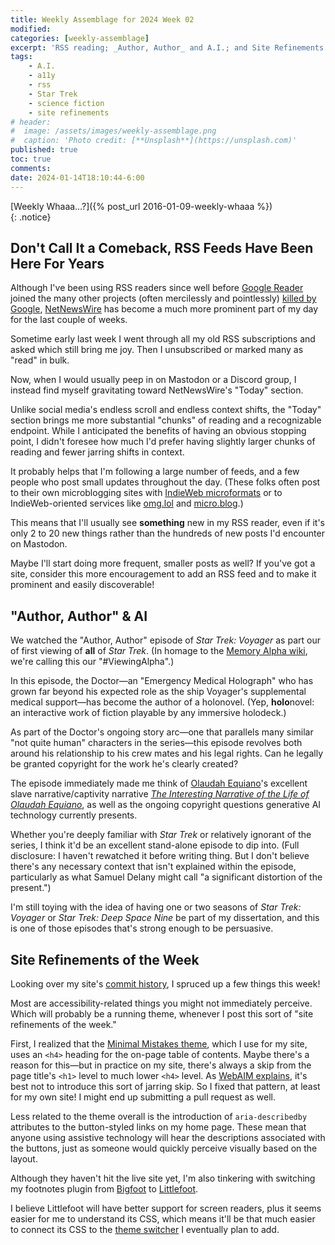 ```yaml
---
title: Weekly Assemblage for 2024 Week 02
modified:
categories: [weekly-assemblage]
excerpt: 'RSS reading; _Author, Author_ and A.I.; and Site Refinements of the Week.'
tags:  
    - A.I.  
    - a11y  
    - rss  
    - Star Trek  
    - science fiction  
    - site refinements  
# header:
#  image: /assets/images/weekly-assemblage.png
#  caption: 'Photo credit: [**Unsplash**](https://unsplash.com)'
published: true
toc: true
comments:
date: 2024-01-14T18:10:44-6:00
---
```

  
[Weekly Whaaa…?]({% post_url 2016-01-09-weekly-whaaa %})  
{: .notice}  

## Don't Call It a Comeback, RSS Feeds Have Been Here For Years  

Although I've been using RSS readers since well before [Google Reader](https://en.wikipedia.org/wiki/Google_Reader) joined the many other projects (often mercilessly and pointlessly) [killed by Google](https://killedbygoogle.com/), [NetNewsWire](https://netnewswire.com/) has become a much more prominent part of my day for the last couple of weeks.  

Sometime early last week I went through all my old RSS subscriptions and asked which still bring me joy. Then I unsubscribed or marked many as "read" in bulk.  

Now, when I would usually peep in on Mastodon or a Discord group, I instead find myself gravitating toward NetNewsWire's "Today" section.  

Unlike social media's endless scroll and endless context shifts, the "Today" section brings me more substantial "chunks" of reading and a recognizable endpoint. While I anticipated the benefits of having an obvious stopping point, I didn't foresee how much I'd prefer having slightly larger chunks of reading and fewer jarring shifts in context.  

It probably helps that I'm following a large number of feeds, and a few people who post small updates throughout the day. (These folks often post to their own microblogging sites with [IndieWeb microformats](https://book.micro.blog/microformats/) or to IndieWeb-oriented services like [omg.lol](https://home.omg.lol/) and [micro.blog](https://micro.blog/).)  

This means that I'll usually see **something** new in my RSS reader, even if it's only 2 to 20 new things rather than the hundreds of new posts I'd encounter on Mastodon.  

Maybe I'll start doing more frequent, smaller posts as well? If you've got a site, consider this more encouragement to add an RSS feed and to make it prominent and easily discoverable!  

## "Author, Author" & AI  

We watched the "Author, Author" episode of _Star Trek: Voyager_ as part our of first viewing of **all** of _Star Trek_. (In homage to the [Memory Alpha wiki](https://memory-alpha.fandom.com/wiki/Portal:Main), we're calling this our "#ViewingAlpha".)  

In this episode, the Doctor—an "Emergency Medical Holograph" who has grown far beyond his expected role as the ship Voyager's supplemental medical support—has become the author of a holonovel. (Yep, **holo**novel: an interactive work of fiction playable by any immersive holodeck.)  

As part of the Doctor's ongoing story arc—one that parallels many similar "not quite human" characters in the series—this episode revolves both around his relationship to his crew mates and his legal rights. Can he legally be granted copyright for the work he's clearly created?  

The episode immediately made me think of [Olaudah Equiano](https://en.wikipedia.org/wiki/Olaudah_Equiano)'s excellent slave narrative/captivity narrative [_The Interesting Narrative of the Life of Olaudah Equiano_](https://standardebooks.org/ebooks/olaudah-equiano/the-interesting-narrative-of-the-life-of-olaudah-equiano), as well as the ongoing copyright questions generative AI technology currently presents.  

Whether you're deeply familiar with _Star Trek_ or relatively ignorant of the series, I think it'd be an excellent stand-alone episode to dip into. (Full disclosure: I haven't rewatched it before writing thing. But I don't believe there's any necessary context that isn't explained within the episode, particularly as what Samuel Delany might call "a significant distortion of the present.")  

I'm still toying with the idea of having one or two seasons of _Star Trek: Voyager_ or _Star Trek: Deep Space Nine_ be part of my dissertation, and this is one of those episodes that's strong enough to be persuasive.  

## Site Refinements of the Week  

Looking over my site's [commit history](https://github.com/ryan-p-randall/ryan-p-randall.github.io/commits/develop/), I spruced up a few things this week!  

Most are accessibility-related things you might not immediately perceive. Which will probably be a running theme, whenever I post this sort of "site refinements of the week."  

First, I realized that the [Minimal Mistakes theme](https://mmistakes.github.io/minimal-mistakes/), which I use for my site, uses an `<h4>` heading for the on-page table of contents. Maybe there's a reason for this—but in practice on my site, there's always a skip from the page title's `<h1>` level to much lower `<h4>` level. As [WebAIM explains](https://webaim.org/techniques/semanticstructure/#headings), it's best not to introduce this sort of jarring skip. So I fixed that pattern, at least for my own site! I might end up submitting a pull request as well.  

Less related to the theme overall is the introduction of `aria-describedby` attributes to the button-styled links on my home page. These mean that anyone using assistive technology will hear the descriptions associated with the buttons, just as someone would quickly perceive visually based on the layout.  

Although they haven't hit the live site yet, I'm also tinkering with switching my footnotes plugin from [Bigfoot](https://web.archive.org/web/20221127194150/http://www.bigfootjs.com/) to [Littlefoot](https://littlefoot.js.org/).  

I believe Littlefoot will have better support for screen readers, plus it seems easier for me to understand its CSS, which means it'll be that much easier to connect its CSS to the [theme switcher](https://fossheim.io/writing/posts/accessible-theme-picker-html-css-js/) I eventually plan to add.  